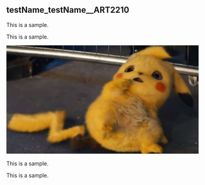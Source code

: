 ## testName_testName__ART2210

This is a sample.

This is a sample.


<div align=center>
    
![](https://github.com/creativeCodingART2210Fall2019Section2/testName_testName__ART2210/raw/master/img/pikapikapika.jpg)

<div align=left>
    
This is a sample.  

This is a sample.